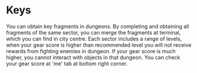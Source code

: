 # **Keys**
You can obtain key fragments in dungeons. By completing and obtaining all fragments of the same sector, you can merge the fragments at terminal, which you can find in city centre. Each sector includes a range of levels, when your gear score is higher than recommended level you will not receive rewards from fighting enemies in dungeon. If your gear score is much higher, you cannot interact with objects in that dungeon. You can check your gear score at 'me' tab at bottom right corner.
